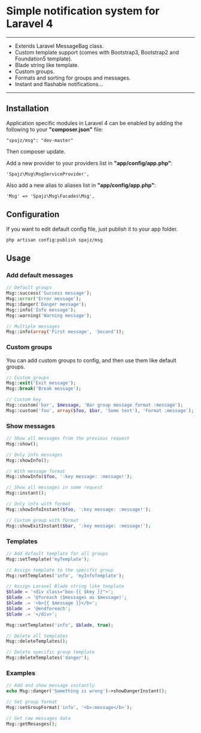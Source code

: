 # Simple notification system for Laravel 4

---

* Extends Laravel MessageBag class.
* Custom template support (comes with Bootstrap3, Bootstrap2 and Foundation5 template).
* Blade string like template.
* Custom groups.
* Formats and sorting for groups and messages.
* Instant and flashable notifications...

---

## Installation

Application specific modules in Laravel 4 can be enabled by adding the following to your **"composer.json"** file:

    "spajz/msg": "dev-master"

Then composer update.

Add a new provider to your providers list in **"app/config/app.php"**:

    'Spajz\Msg\MsgServiceProvider',

Also add a new alias to aliases list in **"app/config/app.php"**:

    'Msg' => 'Spajz\Msg\Facades\Msg',

## Configuration

If you want to edit default config file, just publish it to your app folder.

    php artisan config:publish spajz/msg

## Usage

### Add default messages

```php
// Default groups
Msg::success('Success message');
Msg::error('Error message');
Msg::danger('Danger message');
Msg::info('Info message');
Msg::warning('Warning message');

// Multiple messages
Msg::info(array('First message', 'Second'));
```

### Custom groups

You can add custom groups to config, and then use them like default groups.

```php
// Custom groups
Msg::exit('Exit message');
Msg::break('Break message');

// Custom key
Msg::custom('bar', $message, 'Bar group message format :message');
Msg::custom('foo', array($foo, $bar, 'Some text'), 'Format :message');
```

### Show messages

```php
// Show all messages from the previous request
Msg::show();

// Only info messages
Msg::showInfo();

// With message format
Msg::showInfo($foo, ':key message: :message!');

// Show all messages in same request
Msg::instant();

// Only info with format
Msg::showInfoInstant($foo, ':key message: :message!');

// Custom group with format
Msg::showExitInstant($bar, ':key message: :message!');
```

### Templates

```php
// Add default template for all groups
Msg::setTemplate('myTemplate');

// Assign template to the specific group
Msg::setTemplates('info', 'myInfoTemplate');

// Assign Laravel Blade string like template
$blade = '<div class="box-{{ $key }}">';
$blade .= '@foreach ($messages as $message)';
$blade .= '<b>{{ $message }}</b>';
$blade .= '@endforeach';
$blade .= '</div>';

Msg::setTemplates('info', $blade, true);

// Delete all templates
Msg::deleteTemplates();

// Delete specific group template
Msg::deleteTemplates('danger');

```

### Examples

```php
// Add and show message instantly
echo Msg::danger('Something is wrong')->showDangerInstant();

// Set group format
Msg::setGroupFormat('info', '<b>:message</b>');

// Get raw messages data
Msg::getMesasges();
```

